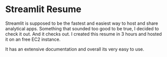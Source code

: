 # Streamlit Resume 

Streamlit is supposed to be the fastest and easiest way to host and share analytical apps. Something that sounded too good to be true, I decided to check it out. 
And it checks out. I created this resume in 3 hours and hosted it on an free EC2 instance. 

It has an extensive documentation and overall its very easy to use. 
 
